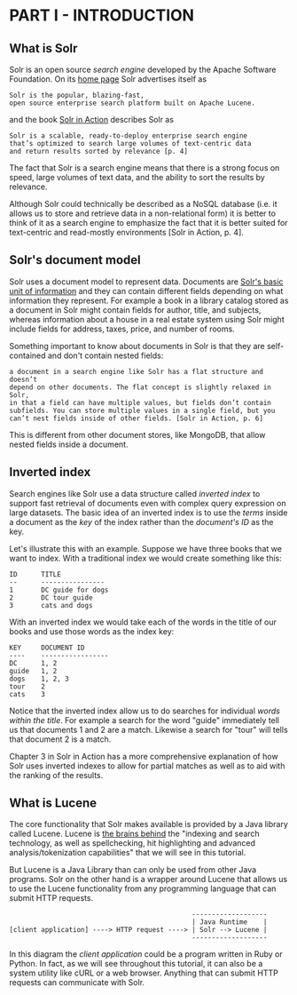 # PART I - INTRODUCTION 

## What is Solr

Solr is an open source *search engine* developed by the Apache Software Foundation. On its [home page](https://lucene.apache.org/solr/) Solr advertises itself as

    Solr is the popular, blazing-fast,
    open source enterprise search platform built on Apache Lucene.

and the book [Solr in Action](https://www.worldcat.org/title/solr-in-action/oclc/879605085) describes Solr as

    Solr is a scalable, ready-to-deploy enterprise search engine
    that’s optimized to search large volumes of text-centric data
    and return results sorted by relevance [p. 4]

The fact that Solr is a search engine means that there is a strong focus on speed, large volumes of text data, and the ability to sort the results by relevance.

Although Solr could technically be described as a NoSQL database (i.e. it allows us to store and retrieve data in a non-relational form) it is better to think of it as a search engine to emphasize the fact that it is better suited for text-centric and read-mostly environments [Solr in Action, p. 4].


## Solr's document model

Solr uses a document model to represent data. Documents are [Solr's basic unit of information](https://lucene.apache.org/solr/guide/7_0/overview-of-documents-fields-and-schema-design.html#how-solr-sees-the-world) and they can contain different fields depending on what information they represent. For example a book in a library catalog stored as a document in Solr might contain fields for author, title, and subjects, whereas information about a house in a real estate system using Solr might include fields for address, taxes, price, and number of rooms.

Something important to know about documents in Solr is that they are self-contained and don't contain nested fields:

    a document in a search engine like Solr has a flat structure and doesn’t
    depend on other documents. The flat concept is slightly relaxed in Solr,
    in that a field can have multiple values, but fields don’t contain
    subfields. You can store multiple values in a single field, but you
    can’t nest fields inside of other fields. [Solr in Action, p. 6]

This is different from other document stores, like MongoDB, that allow nested fields inside a document.


## Inverted index

Search engines like Solr use a data structure called *inverted index* to support fast retrieval of documents even with complex query expression on large datasets. The basic idea of an inverted index is to use the *terms* inside a document as the *key* of the index rather than the *document's ID* as the key.

Let's illustrate this with an example. Suppose we have three books that we want to index. With a traditional index we would create something like this:

```
ID      TITLE
--      ----------------
1       DC guide for dogs
2       DC tour guide
3       cats and dogs
```

With an inverted index we would take each of the words in the title of our books and use those words as the index key:

```
KEY     DOCUMENT ID
----    -----------------
DC      1, 2
guide   1, 2
dogs    1, 2, 3
tour    2
cats    3
```

Notice that the inverted index allow us to do searches for individual *words within the title*. For example a search for the word "guide" immediately tell us that documents 1 and 2 are a match. Likewise a search for "tour" will tells that document 2 is a match.

Chapter 3 in Solr in Action has a more comprehensive explanation of how Solr uses inverted indexes to allow for partial matches as well as to aid with the ranking of the results.


## What is Lucene

The core functionality that Solr makes available is provided by a Java library called Lucene. Lucene is [the brains behind](https://lucene.apache.org/solr/guide/7_0/) the "indexing and search technology, as well as spellchecking, hit highlighting and advanced analysis/tokenization capabilities" that we will see in this tutorial.

But Lucene is a Java Library than can only be used from other Java programs. Solr on the other hand is a wrapper around Lucene that allows us to use the Lucene functionality from any programming language that can submit HTTP requests.

```
                                              -------------------
                                              | Java Runtime    |
[client application] ----> HTTP request ----> | Solr --> Lucene |
                                              -------------------
```

In this diagram the *client application* could be a program written in Ruby or Python. In fact, as we will see throughout this tutorial, it can also be a system utility like cURL or a web browser. Anything that can submit HTTP requests can communicate with Solr.
